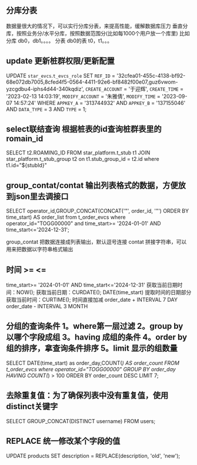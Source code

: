 ## 分库分表
数据量很大的情况下，可以实行分库分表，来提高性能，缓解数据库压力
垂直分库，按照业务分/水平分库，按照数据范围分(比如每1000个用户放一个库里)
比如分库 db0，db1。。。。
分表 db0的表 t0，t1。。。

## update 更新桩群权限/更新配置
UPDATE `star_evcs`.`t_evcs_role` SET `REF_ID` = '32cfea01-455c-4138-bf92-68e072db7005,8cfed4f5-0564-4411-92e6-bf8482f00e07,guz6vwom-yzcgdbu4-iphs4d44-340kqdiz', `CREATE_ACCOUNT` = '于迎辉', `CREATE_TIME` = '2023-02-13 14:03:19', `MODIFY_ACCOUNT` = '朱雅倩', `MODIFY_TIME` = '2023-09-07 14:57:24' WHERE `APPKEY_A` = '313744932' AND `APPKEY_B` = '137155046' AND `DATA_TYPE` = 3 AND `TYPE` = 1;

## select联结查询 根据桩表的id查询桩群表里的romain_id
SELECT t2.ROAMING_ID FROM star_platform.t_stub t1 JOIN star_platform.t_stub_group t2 on t1.stub_group_id = t2.id where t1.id="${stubId}"

## group_contat/contat 输出列表格式的数据，方便放到json里去调接口
SELECT operator_id,GROUP_CONCAT(CONCAT('"', order_id, '"') ORDER BY time_start) AS order_list from t_order_evcs where operator_id="TOGG00000" and time_start>= '2024-01-01' AND time_start<='2024-12-31'; 

group_contat 把数据连接成列表输出，默认逗号连接
contat 拼接字符串，可以用来把数据以字符串格式输出

## 时间  >=  <=
time_start>= '2024-01-01' AND time_start<='2024-12-31'
获取当前日期时间：NOW(); 
获取当前日期：CURDATE();
DATE(time_start) 提取时间的日期部分
获取当前时间：CURTIME();
时间直接加减
order_date + INTERVAL 7 DAY 
order_date - INTERVAL 3 MONTH 


## 分组的查询条件 1。where第一层过滤 2。group by 以哪个字段成组  3。having 成组的条件  4。order by 组的排序，拿查询条件排序  5。limit 显示的组数量 
SELECT DATE(time_start) as order_day,COUNT(*) AS order_count FROM t_order_evcs where operator_id="TOGG00000" GROUP BY order_day HAVING COUNT(*) > 100
ORDER BY order_count DESC LIMIT 7;


## 去除重复值：为了确保列表中没有重复值，使用distinct关键字
SELECT GROUP_CONCAT(DISTINCT username) FROM users;

## REPLACE  统一修改某个字段的值
UPDATE products SET description = REPLACE(description, 'old', 'new');

